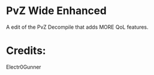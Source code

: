 # PvZ Wide Enhanced
A edit of the PvZ Decompile that adds MORE QoL features.

# Credits:
Electr0Gunner
